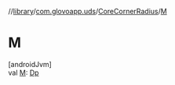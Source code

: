 //[library](../../../index.md)/[com.glovoapp.uds](../index.md)/[CoreCornerRadius](index.md)/[M](-m.md)

# M

[androidJvm]\
val [M](-m.md): [Dp](https://developer.android.com/reference/kotlin/androidx/compose/ui/unit/Dp.html)
